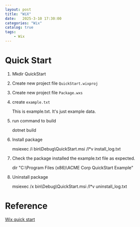 ```yaml
---                
layout: post                
title: "WiX"                
date:   2025-3-10 17:30:00                 
categories: "Wix"                
catalog: true                
tags:                 
    - Wix                
---      
```


# Quick Start
1. Mkdir QuickStart

2. Create new project file `QuickStart.wixproj`

    <Project Sdk="WixToolset.Sdk/5.0.1">
    </Project>

3. Create new project file `Package.wxs`

    <Wix xmlns="http://wixtoolset.org/schemas/v4/wxs">
        <Package Name="QuickStart Example" Manufacturer="ACME Corp"
                Version="0.0.1" UpgradeCode="35754f1a-a00a-47be-891b-f571ad2830b2">
            <File Source="example.txt" />
        </Package>
    </Wix>

4. create `example.txt`

    This is example.txt. It's just example data.

5. run command to build

    dotnet build

6. Install package 

    msiexec /i bin\Debug\QuickStart.msi /l*v install_log.txt

7. Check the package installed the example.txt file as expected.

    dir "C:\Program Files (x86)\ACME Corp QuickStart Example"

8. Uninstall package

    msiexec /x bin\Debug\QuickStart.msi /l*v uninstall_log.txt

# Reference

[Wix quick start](https://docs.firegiant.com/quick-start/)      